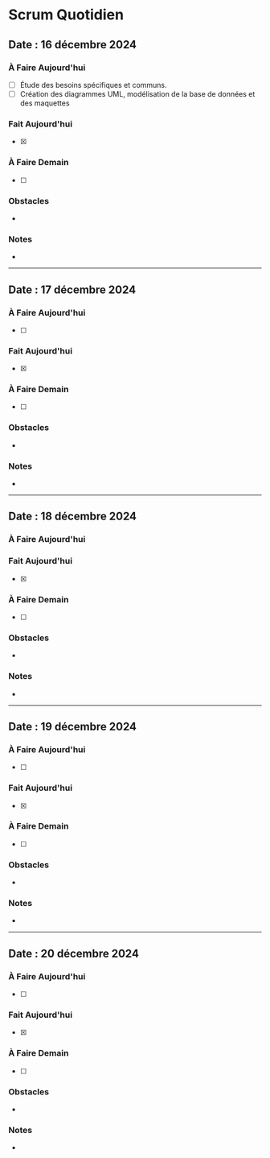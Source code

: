 # Scrum Quotidien

## Date : 16 décembre 2024

### À Faire Aujourd'hui
- [ ] Étude des besoins spécifiques et communs. 
- [ ] Création des diagrammes UML, modélisation de la base de données et des maquettes

### Fait Aujourd'hui
- [x] 

### À Faire Demain
- [ ] 

### Obstacles
- 

### Notes
- 

---

## Date : 17 décembre 2024

### À Faire Aujourd'hui
- [ ] 

### Fait Aujourd'hui
- [x] 

### À Faire Demain
- [ ] 

### Obstacles
- 

### Notes
- 

---

## Date : 18 décembre 2024

### À Faire Aujourd'hui


### Fait Aujourd'hui
- [x] 

### À Faire Demain
- [ ] 

### Obstacles
- 

### Notes
- 

---

## Date : 19 décembre 2024

### À Faire Aujourd'hui
- [ ] 

### Fait Aujourd'hui
- [x] 

### À Faire Demain
- [ ] 

### Obstacles
- 

### Notes
- 

---

## Date : 20 décembre 2024

### À Faire Aujourd'hui
- [ ] 

### Fait Aujourd'hui
- [x] 

### À Faire Demain
- [ ] 

### Obstacles
- 

### Notes
- 